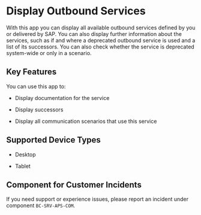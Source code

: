 <!-- loio2513c7e5df754abf9475a4f4e919f426 -->

# Display Outbound Services



With this app you can display all available outbound services defined by you or delivered by SAP. You can also display further information about the services, such as if and where a deprecated outbound service is used and a list of its successors. You can also check whether the service is deprecated system-wide or only in a scenario.



## Key Features

You can use this app to:



-   Display documentation for the service
-   Display successors

-   Display all communication scenarios that use this service




<a name="loio2513c7e5df754abf9475a4f4e919f426__supported_devices"/>

## Supported Device Types

-   Desktop

-   Tablet




<a name="loio2513c7e5df754abf9475a4f4e919f426__customer_component"/>

## Component for Customer Incidents

If you need support or experience issues, please report an incident under component `BC-SRV-APS-COM`.

